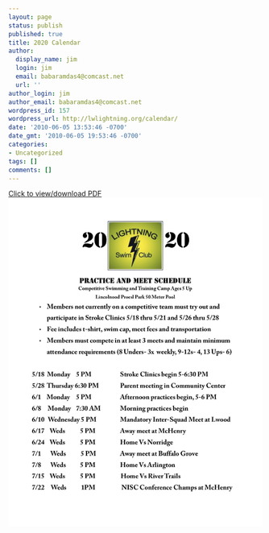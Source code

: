 ```yaml
---
layout: page
status: publish
published: true
title: 2020 Calendar
author:
  display_name: jim
  login: jim
  email: babaramdas4@comcast.net
  url: ''
author_login: jim
author_email: babaramdas4@comcast.net
wordpress_id: 157
wordpress_url: http://lwlightning.org/calendar/
date: '2010-06-05 13:53:46 -0700'
date_gmt: '2010-06-05 19:53:46 -0700'
categories:
- Uncategorized
tags: []
comments: []
---
```

<a href="/files/2020%20Lightning%20Calendar.pdf">
    Click to view/download PDF
    <img class='calendar-preview' src="/images/calendar_previews/2020%20Lightning%20Calendar.jpg">
</a>

